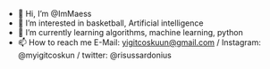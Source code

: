 - 👋 Hi, I’m @ImMaess
- 👀 I’m interested in basketball, Artificial intelligence
- 🌱 I’m currently learning algorithms, machine learning, python
- 📫 How to reach me E-Mail: yigitcoskuun@gmail.com / Instagram: @myigitcoskun / twitter: @risussardonius

<!---
ImMaess/ImMaess is a ✨ special ✨ repository because its `README.md` (this file) appears on your GitHub profile.
You can click the Preview link to take a look at your changes.
--->
